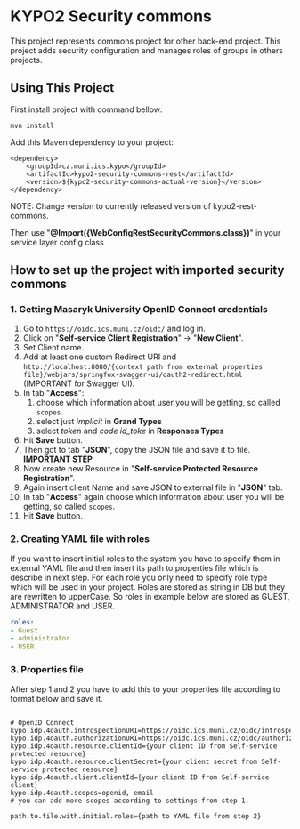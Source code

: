 # KYPO2 Security commons
This project represents commons project for other back-end project. This project adds security configuration and manages roles of groups in others projects.

## Using This Project
First install project with command bellow:
```
mvn install
```

Add this Maven dependency to your project: 
```        
<dependency>
    <groupId>cz.muni.ics.kypo</groupId>
    <artifactId>kypo2-security-commons-rest</artifactId>
    <version>${kypo2-security-commons-actual-version}</version>
</dependency>
```

NOTE: Change version to currently released version of kypo2-rest-commons.

Then use  "**@Import({WebConfigRestSecurityCommons.class})**" in your service layer config class

## How to set up the project with imported security commons

### 1. Getting Masaryk University OpenID Connect credentials 

1. Go to `https://oidc.ics.muni.cz/oidc/` and log in.
2. Click on "**Self-service Client Registration**" -> "**New Client**".
3. Set Client name.
4. Add at least one custom Redirect URI and `http://localhost:8080/{context path from external properties file}/webjars/springfox-swagger-ui/oauth2-redirect.html` (IMPORTANT for Swagger UI).
5. In tab "**Access**":
    1. choose which information about user you will be getting, so called `scopes`.
    2. select just *implicit* in **Grand Types**
    3. select *token* and *code id_toke* in **Responses Types**
6. Hit **Save** button.
7. Then got to tab "**JSON**", copy the JSON file and save it to file. **IMPORTANT STEP**
8. Now create new Resource in "**Self-service Protected Resource Registration**".
9. Again insert client Name and save JSON to external file in "**JSON**" tab.
10. In tab "**Access**" again choose which information about user you will be getting, so called `scopes`.
11. Hit **Save** button.

### 2. Creating YAML file with roles 

If you want to insert initial roles to the system you have to specify them in external YAML file and then insert its path to 
properties file which is describe in next step. For each role you only need to specify role type which will be used in your project. 
Roles are stored as string in DB but they are rewritten to upperCase. So roles in example below are stored as GUEST, ADMINISTRATOR and
USER.  
 
```yaml
roles:
- Guest
- administrator
- USER
```

### 3. Properties file

After step 1 and 2 you have to add this to your properties file according to format below and save it.
```properties

# OpenID Connect
kypo.idp.4oauth.introspectionURI=https://oidc.ics.muni.cz/oidc/introspect
kypo.idp.4oauth.authorizationURI=https://oidc.ics.muni.cz/oidc/authorize
kypo.idp.4oauth.resource.clientId={your client ID from Self-service protected resource}
kypo.idp.4oauth.resource.clientSecret={your client secret from Self-service protected resource}
kypo.idp.4oauth.client.clientId={your client ID from Self-service client}
kypo.idp.4oauth.scopes=openid, email
# you can add more scopes according to settings from step 1.

path.to.file.with.initial.roles={path to YAML file from step 2}
```